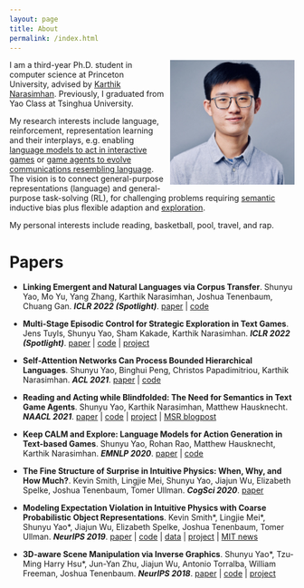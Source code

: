 ```yaml
---
layout: page
title: About
permalink: /index.html
---
```


<img style="float:right; padding-left:10px" src="images/self.jpeg" width="220" height="220">

I am a third-year Ph.D. student in computer science at Princeton University, advised by [Karthik Narasimhan](https://www.cs.princeton.edu/~karthikn/). Previously, I graduated from Yao Class at Tsinghua University.

<!-- My research interests include language, reinforcement, representation learning and their interplays, e.g. enabling language models to act in interactive games [EMNLP'20], or game agents to evolve communications resembling language [ICLR'22 (1)]. 
The vision is to connect general-purpose representations (language) and general-purpose task-solving (RL), for challenging problems requiring semantic [NAACL'21] inductive bias plus flexible adaption and exploration [ICLR'22 (2)].
 -->


My research interests include language, reinforcement, representation learning and their interplays, e.g. enabling [language models to act in interactive games](https://arxiv.org/abs/2010.02903) or [game agents to evolve communications resembling language](http://arxiv.org/abs/2203.13344). 
The vision is to connect general-purpose representations (language) and general-purpose task-solving (RL), for challenging problems requiring [semantic](https://arxiv.org/abs/2103.13552) inductive bias plus flexible adaption and [exploration](https://arxiv.org/abs/2201.01251).


<!-- The goal is twofold: to leverage language priors for grounded and interactive tasks, and to leverage such domains for more functional and  langauge modeling. -->

My personal interests include reading, basketball, pool, travel, and rap. 


# Papers

* **Linking Emergent and Natural Languages via Corpus Transfer**.
Shunyu Yao, Mo Yu, Yang Zhang, Karthik Narasimhan, Joshua Tenenbaum, Chuang Gan. ___ICLR 2022 (Spotlight)___. 
[paper](http://arxiv.org/abs/2203.13344) | 
[code](https://github.com/ysymyth/ec-nl)


- **Multi-Stage Episodic Control for Strategic Exploration in Text Games**.
Jens Tuyls, Shunyu Yao, Sham Kakade, Karthik Narasimhan.
___ICLR 2022 (Spotlight)___.
[paper](https://arxiv.org/abs/2201.01251) | 
[code](https://github.com/princeton-nlp/XTX) | 
[project](https://sites.google.com/princeton.edu/xtx)


- **Self-Attention Networks Can Process Bounded Hierarchical Languages**.
Shunyu Yao, Binghui Peng, Christos Papadimitriou, Karthik Narasimhan.
___ACL 2021___. 
[paper](https://arxiv.org/abs/2105.11115) | 
[code](https://github.com/princeton-nlp/dyck-transformer)

- **Reading and Acting while Blindfolded: The Need for Semantics in Text Game Agents**.
Shunyu Yao, Karthik Narasimhan, Matthew Hausknecht.
___NAACL 2021___. 
[paper](https://arxiv.org/abs/2103.13552) | 
[code](https://github.com/princeton-nlp/blindfold-textgame) |
[project](https://blindfolded.cs.princeton.edu) | 
[MSR blogpost](https://www.microsoft.com/en-us/research/blog/building-stronger-semantic-understanding-into-text-game-reinforcement-learning-agents/)

- **Keep CALM and Explore: Language Models for Action Generation in Text-based Games**.
Shunyu Yao, Rohan Rao, Matthew Hausknecht, Karthik Narasimhan.
___EMNLP 2020___. 
[paper](https://arxiv.org/abs/2010.02903) | 
[code](https://github.com/princeton-nlp/calm-textgame)

- **The Fine Structure of Surprise in Intuitive Physics: When, Why, and How Much?**.
Kevin Smith, Lingjie Mei, Shunyu Yao, Jiajun Wu, Elizabeth Spelke, Joshua Tenenbaum, Tomer Ullman.
___CogSci 2020___.
[paper](https://ysymyth.github.io/papers/surprise_cogsci.pdf)

- **Modeling Expectation Violation in Intuitive Physics with Coarse Probabilistic Object Representations**.
Kevin Smith\*, Lingjie Mei\*, Shunyu Yao\*, Jiajun Wu, Elizabeth Spelke, Joshua Tenenbaum, Tomer Ullman.
___NeurIPS 2019___.
[paper](http://papers.neurips.cc/paper/9100-modeling-expectation-violation-in-intuitive-physics-with-coarse-probabilistic-object-representations.pdf) | 
[code](https://github.com/JerryLingjieMei/ADEPT-Model-Release) | 
[data](https://github.com/JerryLingjieMei/ADEPT-Dataset-Release) |
[project](http://physadept.csail.mit.edu) | 
[MIT news](http://news.mit.edu/2019/adept-ai-machines-laws-physics-1202)

- **3D-aware Scene Manipulation via Inverse Graphics**.
Shunyu Yao\*, Tzu-Ming Harry Hsu\*, Jun-Yan Zhu, Jiajun Wu, Antonio Torralba, William Freeman, Joshua Tenenbaum.
___NeurIPS 2018___.
[paper](https://arxiv.org/abs/1808.09351) | 
[code](https://github.com/ysymyth/3D-SDN) | 
[project](http://3dsdn.csail.mit.edu)


<!-- <div id="CALM"></div> -->

<!-- My research interests include language, reinforcement, representation learning and their interplays, e.g. enabling [language models to act in interactive games](#CALM) or [game agents to evolve communications resembling language](#EC).  -->
<!-- The vision is to connect general-purpose representations (language) and general-purpose task-solving (RL) for challenging problems requiring [semantic](#Blindfold) inductive bias and flexible adaption/[exploration](#XTX). -->
